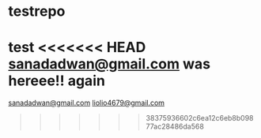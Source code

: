 # testrepo
test
<<<<<<< HEAD
sanadadwan@gmail.com was hereee!! again
=======
sanadadwan@gmail.com
liolio4679@gmail.com
>>>>>>> 38375936602c6ea12c6eb8b09877ac28486da568
